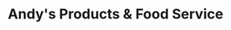 ---
title: "Andy's Products & Food Service"
url: /syracuse/andys-products-und-food-service/
shop: Großhandel
---